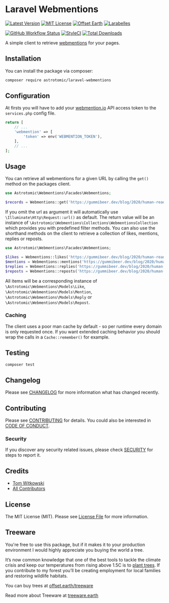 # Laravel Webmentions

[![Latest Version](http://img.shields.io/packagist/v/astrotomic/laravel-webmentions.svg?label=Release&style=for-the-badge)](https://packagist.org/packages/astrotomic/laravel-webmentions)
[![MIT License](https://img.shields.io/github/license/Astrotomic/laravel-webmentions.svg?label=License&color=blue&style=for-the-badge)](https://github.com/Astrotomic/laravel-webmentions/blob/master/LICENSE)
[![Offset Earth](https://img.shields.io/badge/Treeware-%F0%9F%8C%B3-green?style=for-the-badge)](https://plant.treeware.earth/Astrotomic/laravel-webmentions)
[![Larabelles](https://img.shields.io/badge/Larabelles-%F0%9F%A6%84-lightpink?style=for-the-badge)](https://www.larabelles.com/)

[![GitHub Workflow Status](https://img.shields.io/github/workflow/status/Astrotomic/laravel-webmentions/run-tests?style=flat-square&logoColor=white&logo=github&label=Tests)](https://github.com/Astrotomic/laravel-webmentions/actions?query=workflow%3Arun-tests)
[![StyleCI](https://styleci.io/repos/322693045/shield)](https://styleci.io/repos/322693045)
[![Total Downloads](https://img.shields.io/packagist/dt/astrotomic/laravel-webmentions.svg?label=Downloads&style=flat-square)](https://packagist.org/packages/astrotomic/laravel-webmentions)

A simple client to retrieve [webmentions](https://webmention.io) for your pages.

## Installation

You can install the package via composer:

```bash
composer require astrotomic/laravel-webmentions
```

## Configuration

At firsts you will have to add your [webmention.io](https://webmention.io) API access token to the `services.php` config file.

```php
return [
    // ...
    'webmention' => [
        'token' => env('WEBMENTION_TOKEN'),
    ],
    // ...
];
```

## Usage

You can retrieve all webmentions for a given URL by calling the `get()` method on the packages client.

```php
use Astrotomic\Webmentions\Facades\Webmentions;

$records = Webmentions::get('https://gummibeer.dev/blog/2020/human-readable-intervals');
```

If you omit the url as argument it will automatically use `\Illuminate\Http\Request::url()` as default.
The return value will be an instance of `\Astrotomic\Webmentions\Collections\WebmentionsCollection` which provides you with predefined filter methods.
You can also use the shorthand methods on the client to retrieve a collection of likes, mentions, replies or reposts.

```php
use Astrotomic\Webmentions\Facades\Webmentions;

$likes = Webmentions::likes('https://gummibeer.dev/blog/2020/human-readable-intervals');
$mentions = Webmentions::mentions('https://gummibeer.dev/blog/2020/human-readable-intervals');
$replies = Webmentions::replies('https://gummibeer.dev/blog/2020/human-readable-intervals');
$reposts = Webmentions::reposts('https://gummibeer.dev/blog/2020/human-readable-intervals');
```

All items will be a corresponding instance of `\Astrotomic\Webmentions\Models\Like`, `\Astrotomic\Webmentions\Models\Mention`, `\Astrotomic\Webmentions\Models\Reply` or `\Astrotomic\Webmentions\Models\Repost`.

### Caching

The client uses a poor man cache by default - so per runtime every domain is only requested once.
If you want extended caching behavior you should wrap the calls in a `Cache::remember()` for example.

## Testing

```bash
composer test
```

## Changelog

Please see [CHANGELOG](CHANGELOG.md) for more information what has changed recently.

## Contributing

Please see [CONTRIBUTING](https://github.com/Astrotomic/.github/blob/master/CONTRIBUTING.md) for details. You could also be interested in [CODE OF CONDUCT](https://github.com/Astrotomic/.github/blob/master/CODE_OF_CONDUCT.md).

### Security

If you discover any security related issues, please check [SECURITY](https://github.com/Astrotomic/.github/blob/master/SECURITY.md) for steps to report it.

## Credits

-   [Tom Witkowski](https://github.com/Gummibeer)
-   [All Contributors](../../contributors)

## License

The MIT License (MIT). Please see [License File](LICENSE.md) for more information.

## Treeware

You're free to use this package, but if it makes it to your production environment I would highly appreciate you buying the world a tree.

It’s now common knowledge that one of the best tools to tackle the climate crisis and keep our temperatures from rising above 1.5C is to [plant trees](https://www.bbc.co.uk/news/science-environment-48870920). If you contribute to my forest you’ll be creating employment for local families and restoring wildlife habitats.

You can buy trees at [offset.earth/treeware](https://plant.treeware.earth/Astrotomic/laravel-webmentions)

Read more about Treeware at [treeware.earth](https://treeware.earth)

